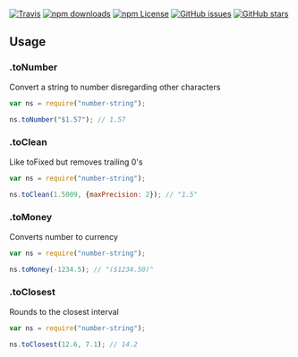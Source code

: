 ﻿[![Travis](https://img.shields.io/travis/UziTech/number-string.svg)](https://travis-ci.org/UziTech/number-string)
[![npm downloads](https://img.shields.io/npm/dm/number-string.svg)](https://www.npmjs.com/package/number-string)
[![npm License](https://img.shields.io/npm/l/number-string.svg)](https://spdx.org/licenses/MIT)
[![GitHub issues](https://img.shields.io/github/issues/UziTech/number-string.svg)](https://github.com/UziTech/number-string/issues)
[![GitHub stars](https://img.shields.io/github/stars/UziTech/number-string.svg)](https://github.com/UziTech/number-string/stargazers)

## Usage

### .toNumber

Convert a string to number disregarding other characters

```javascript
var ns = require("number-string");

ns.toNumber("$1.57"); // 1.57
```

### .toClean

Like toFixed but removes trailing 0's

```javascript
var ns = require("number-string");

ns.toClean(1.5009, {maxPrecision: 2}); // "1.5"
```

### .toMoney

Converts number to currency

```javascript
var ns = require("number-string");

ns.toMoney(-1234.5); // "($1234.50)"
```

### .toClosest

Rounds to the closest interval

```javascript
var ns = require("number-string");

ns.toClosest(12.6, 7.1); // 14.2
```
